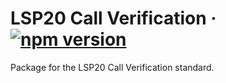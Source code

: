# LSP20 Call Verification &middot; [![npm version](https://img.shields.io/npm/v/@lukso/lsp20-contracts.svg?style=flat)](https://www.npmjs.com/package/@lukso/lsp20-contracts)

Package for the LSP20 Call Verification standard.
